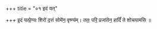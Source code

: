 +++
title = "०१ इदं यत्"

+++
इ॒दं यत्प्रे॒ण्यः शिरो॑ द॒त्तं सोमे॑न॒ वृष्ण्य॑म्। ततः॒ परि॒ प्रजा॑तेन॒ हार्दिं॑ ते शोचयामसि ॥